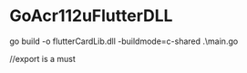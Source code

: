 # GoAcr112uFlutterDLL

go build -o flutterCardLib.dll -buildmode=c-shared .\main.go

//export is a must
